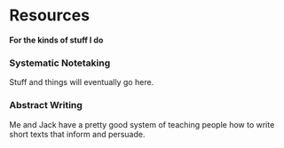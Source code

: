 # Resources

**For the kinds of stuff I do**

### Systematic Notetaking

Stuff and things will eventually go here.

### Abstract Writing

Me and Jack have a pretty good system of teaching people how to write short texts that inform and persuade.
